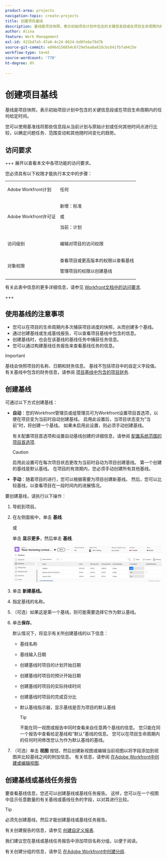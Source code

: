 ```yaml
---
product-area: projects
navigation-topic: create-projects
title: 创建项目基线
description: 基线是项目快照，表示初始项目计划中包含的关键信息段或在项目生命周期内的任何给定时间。
author: Alina
feature: Work Management
exl-id: 422bd7a5-d7a0-4c24-8624-bd0fe6e79d7b
source-git-commit: e896d156854c6729e5ea0a82dcbc641fbfa9415e
workflow-type: tm+mt
source-wordcount: '770'
ht-degree: 0%

---
```


# 创建项目基线

<!-- Audited: 12/2023 -->

基线是项目快照，表示初始项目计划中包含的关键信息段或在项目生命周期内的任何给定时间。

您可以使用基准线将那些信息段从当前计划与原始计划或任何其他时间点进行比较，以确定问题任务、范围变动和其他随时间变化的趋势。

## 访问要求

+++ 展开以查看本文中各项功能的访问要求。

<!--
drafted for P&P:

<table style="table-layout:auto"> 
 <col> 
 <col> 
 <tbody> 
  <tr> 
   <td role="rowheader">Adobe Workfront plan*</td> 
   <td> <p>Any</p> </td> 
  </tr> 
  <tr> 
   <td role="rowheader">Adobe Workfront license*</td> 
   <td> <p>Current license: Standard </p> 
   Or
   <p>Legacy license: Plan </p> 
   </td> 
  </tr> 
  <tr> 
   <td role="rowheader">Access level*</td> 
   <td> <p>Edit access to Projects</p> <p><b>NOTE</b>
   
   If you still don't have access, ask your Workfront administrator if they set additional restrictions in your access level. For information about access to projects, see <a href="../../../administration-and-setup/add-users/configure-and-grant-access/grant-access-projects.md" class="MCXref xref">Grant access to projects</a>. For information on how a Workfront administrator can change your access level, see <a href="../../../administration-and-setup/add-users/configure-and-grant-access/create-modify-access-levels.md" class="MCXref xref">Create or modify custom access levels</a>. </p> </td> 
  </tr> 
  <tr> 
   <td role="rowheader">Object permissions</td> 
   <td> <p>View permissions to the project or higher to view baselines</p> <p>Manage permissions to the project to create baselines</p> <p> For information about project permissions, see <a href="../../../workfront-basics/grant-and-request-access-to-objects/share-a-project.md" class="MCXref xref">Share a project in Adobe Workfront</a>.</p> <p>For information on requesting additional access, see <a href="../../../workfront-basics/grant-and-request-access-to-objects/request-access.md" class="MCXref xref">Request access to objects </a>.</p> </td> 
  </tr> 
 </tbody> 
</table>
-->

您必须具有以下权限才能执行本文中的步骤：

<table style="table-layout:auto"> 
 <col> 
 <col> 
 <tbody> 
  <tr> 
   <td role="rowheader">Adobe Workfront计划</td> 
   <td> <p>任何</p> </td> 
  </tr> 
  <tr> 
   <td role="rowheader">Adobe Workfront许可证</td> 
    <td><p>新增：标准</p>
        <p>或</p>
        <p>当前：计划 </p> </td> 
  </tr> 
  <tr> 
   <td role="rowheader">访问级别</td> 
   <td> <p>编辑对项目的访问权限</p> </td> 
  </tr> 
  <tr> 
   <td role="rowheader">对象权限</td> 
   <td> <p>查看项目或更高版本的权限以查看基线</p> <p>管理项目的权限以创建基线</p> </td> 
  </tr> 
 </tbody> 
</table>

有关此表中信息的更多详细信息，请参见 [Workfront文档中的访问要求](/help/quicksilver/administration-and-setup/add-users/access-levels-and-object-permissions/access-level-requirements-in-documentation.md).

+++

## 使用基线的注意事项

* 您可以在项目的生命周期内多次捕获项目进度的快照，从而创建多个基线。
* 通过创建基线或生成基线报告，可以查看项目基线中包含的信息。
* 创建基线时，也会在该基线的基线任务中捕获任务信息。
* 您可以通过构建基线任务报告来查看基线任务的信息。

>[!IMPORTANT]
>
>基线会快照项目的名称、日期和财务信息。 基线不包括项目中的自定义字段值。 有关基线中包含的财务信息，请参阅 [项目基线中包含的项目财务](../../../manage-work/projects/project-finances/project-finances-included-in-project-baselines.md).

## 创建基线

可通过以下方式创建基线：

* **自动**：您的Workfront管理员或组管理员可为Workfront设置项目首选项，以便在项目变为当前时自动创建基线。 启用此设置后，当项目状态变为“当前”时，将创建一个基线。 如果未启用此设置，则必须手动创建基线。

  有关配置项目首选项和设置自动基线创建的详细信息，请参阅 [配置系统范围的项目首选项](../../../administration-and-setup/set-up-workfront/configure-system-defaults/set-project-preferences.md).

  >[!CAUTION]
  >
  >启用此设置可在每次项目状态更改为当前时自动为项目创建基线。 第一个创建的基线是默认基线。 在项目的有效期内，您必须手动创建所有其他基线。

* **手动**：随着项目的进行，您可以根据需要为项目创建新基线。 然后，您可以比较基线，以查看项目在一段时间内的进展情况。

要创建基线，请执行以下操作：

1. 导航到项目。
1. 在左侧面板中，单击 **基线**.

   或

   单击 **显示更多**，然后单击 **基线**.

   ![项目中的“基线”部分](assets/baselines-section-on-project-with-header.png)

1. 单击 **新建基线。**
1. 指定基线的名称。
1. （可选）如果这是第一个基线，则可能需要选择它作为默认基线。
1. 单击&#x200B;**保存**。

   默认情况下，将显示有关所创建基线的以下信息：

   * 基线名称
   * 基线输入日期
   * 创建基线时项目的计划开始日期
   * 创建基线时项目的预计开始日期
   * 创建基线时项目的实际持续时间
   * 创建基线时项目的完成百分比
   * 默认基线指示器，显示基线是否为项目的默认基线

     >[!TIP]
     >
     >不能在同一视图或报告中同时查看来自任意两个基线的信息。 您只能在同一个报告中查看给定基线和“默认”基线的信息。 您可以在项目生命周期内的任何时间修改您认为作为默认基线的基线。

1. （可选）单击 **视图** 按钮，然后创建新视图或编辑当前视图以将字段添加到视图并比较基线之间的附加信息。 有关信息，请参阅 [在Adobe Workfront中创建或编辑视图](/help/quicksilver/reports-and-dashboards/reports/reporting-elements/create-edit-views.md).

## 创建基线或基线任务报告

要查看基线信息，您还可以创建基线或基线任务报告。 这样，您可以在一个视图中显示任意数量的有关基线或基线任务的字段，以对其进行比较。

>[!TIP]
>
>必须先创建基线，然后才能创建基线或基线任务报告。

有关创建报告的信息，请参见 [创建自定义报表](../../../reports-and-dashboards/reports/creating-and-managing-reports/create-custom-report.md).

我们建议您在基线或基线任务报告中添加项目名称分组，以便于阅读。

有关创建分组的信息，请参见 [在Adobe Workfront中创建分组](../../../reports-and-dashboards/reports/reporting-elements/create-groupings.md).
